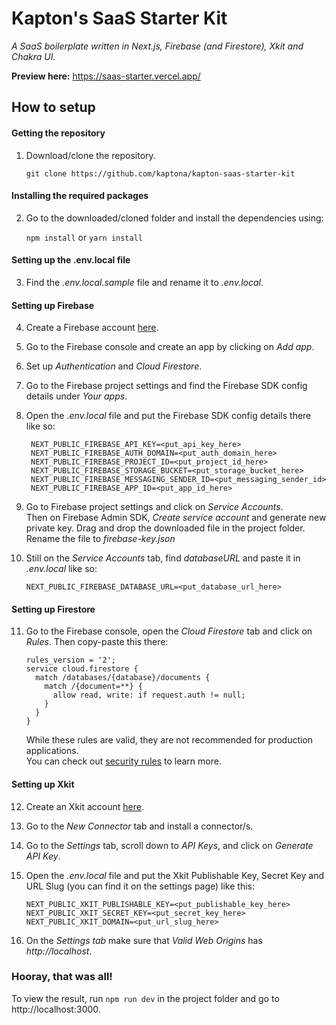 # Kapton's SaaS Starter Kit
*A SaaS boilerplate written in Next.js, Firebase (and Firestore), Xkit and Chakra UI.*

**Preview here:** https://saas-starter.vercel.app/ 

## How to setup

#### Getting the repository

1. Download/clone the repository.
    
    `git clone https://github.com/kaptona/kapton-saas-starter-kit`

#### Installing the required packages

2. Go to the downloaded/cloned folder and install the dependencies using:
    
    `npm install` or `yarn install`

#### Setting up the .env.local file

3. Find the *.env.local.sample* file and rename it to *.env.local*.

#### Setting up Firebase

4. Create a Firebase account [here](https://firebase.google.com/).

5. Go to the Firebase console and create an app by clicking on *Add app*.

6. Set up *Authentication* and *Cloud Firestore*.

7. Go to the Firebase project settings and find the Firebase SDK config details under *Your apps*.

8. Open the *.env.local* file and put the Firebase SDK config details there like so:

        NEXT_PUBLIC_FIREBASE_API_KEY=<put_api_key_here>
        NEXT_PUBLIC_FIREBASE_AUTH_DOMAIN=<put_auth_domain_here>
        NEXT_PUBLIC_FIREBASE_PROJECT_ID=<put_project_id_here>
        NEXT_PUBLIC_FIREBASE_STORAGE_BUCKET=<put_storage_bucket_here>
        NEXT_PUBLIC_FIREBASE_MESSAGING_SENDER_ID=<put_messaging_sender_id>
        NEXT_PUBLIC_FIREBASE_APP_ID=<put_app_id_here>
        
9. Go to Firebase project settings and click on *Service Accounts*.<br>
Then on Firebase Admin SDK, *Create service account* and generate new private key. Drag and drop the downloaded file in the project folder.<br>
Rename the file to *firebase-key.json*

10. Still on the *Service Accounts* tab, find *databaseURL* and paste it in *.env.local* like so: 

        NEXT_PUBLIC_FIREBASE_DATABASE_URL=<put_database_url_here>

#### Setting up Firestore
11. Go to the Firebase console, open the  *Cloud Firestore* tab and click on *Rules*. Then copy-paste this there:
        
        rules_version = '2';
        service cloud.firestore {
          match /databases/{database}/documents {
            match /{document=**} {
              allow read, write: if request.auth != null;
            }
          }
        }
        
    While these rules are valid, they are not recommended for production applications.<br>
    You can check out [security rules](https://firebase.google.com/docs/firestore/security/get-started) to learn more.

#### Setting up Xkit

12. Create an Xkit account [here](https://xkit.co/).

13. Go to the *New Connector* tab and install a connector/s.

14. Go to the *Settings* tab, scroll down to *API Keys*, and click on *Generate API Key*. 

15. Open the *.env.local* file and put the Xkit Publishable Key, Secret Key and URL Slug (you can find it on the settings page) like this:
        
        NEXT_PUBLIC_XKIT_PUBLISHABLE_KEY=<put_publishable_key_here>
        NEXT_PUBLIC_XKIT_SECRET_KEY=<put_secret_key_here>
        NEXT_PUBLIC_XKIT_DOMAIN=<put_url_slug_here>
        
16. On the *Settings tab* make sure that *Valid Web Origins* has *http://localhost*.
        
### Hooray, that was all!<br>
To view the result, run `npm run dev` in the project folder and go to http://localhost:3000.
